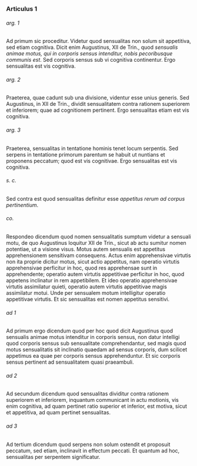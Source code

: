 ### Articulus 1

###### arg. 1
Ad primum sic proceditur. Videtur quod sensualitas non solum sit appetitiva, sed etiam cognitiva. Dicit enim Augustinus, XII de Trin., quod *sensualis animae motus, qui in corporis sensus intenditur, nobis pecoribusque communis est*. Sed corporis sensus sub vi cognitiva continentur. Ergo sensualitas est vis cognitiva.

###### arg. 2
Praeterea, quae cadunt sub una divisione, videntur esse unius generis. Sed Augustinus, in XII de Trin., dividit sensualitatem contra rationem superiorem et inferiorem; quae ad cognitionem pertinent. Ergo sensualitas etiam est vis cognitiva.

###### arg. 3
Praeterea, sensualitas in tentatione hominis tenet locum serpentis. Sed serpens in tentatione primorum parentum se habuit ut nuntians et proponens peccatum; quod est vis cognitivae. Ergo sensualitas est vis cognitiva.

###### s. c.
Sed contra est quod sensualitas definitur esse *appetitus rerum ad corpus pertinentium*.

###### co.
Respondeo dicendum quod nomen sensualitatis sumptum videtur a sensuali motu, de quo Augustinus loquitur XII de Trin., sicut ab actu sumitur nomen potentiae, ut a visione visus. Motus autem sensualis est appetitus apprehensionem sensitivam consequens. Actus enim apprehensivae virtutis non ita proprie dicitur motus, sicut actio appetitus, nam operatio virtutis apprehensivae perficitur in hoc, quod res apprehensae sunt in apprehendente; operatio autem virtutis appetitivae perficitur in hoc, quod appetens inclinatur in rem appetibilem. Et ideo operatio apprehensivae virtutis assimilatur quieti, operatio autem virtutis appetitivae magis assimilatur motui. Unde per sensualem motum intelligitur operatio appetitivae virtutis. Et sic sensualitas est nomen appetitus sensitivi.

###### ad 1
Ad primum ergo dicendum quod per hoc quod dicit Augustinus quod sensualis animae motus intenditur in corporis sensus, non datur intelligi quod corporis sensus sub sensualitate comprehendantur, sed magis quod motus sensualitatis sit inclinatio quaedam ad sensus corporis, dum scilicet appetimus ea quae per corporis sensus apprehenduntur. Et sic corporis sensus pertinent ad sensualitatem quasi praeambuli.

###### ad 2
Ad secundum dicendum quod sensualitas dividitur contra rationem superiorem et inferiorem, inquantum communicant in actu motionis, vis enim cognitiva, ad quam pertinet ratio superior et inferior, est motiva, sicut et appetitiva, ad quam pertinet sensualitas.

###### ad 3
Ad tertium dicendum quod serpens non solum ostendit et proposuit peccatum, sed etiam, inclinavit in effectum peccati. Et quantum ad hoc, sensualitas per serpentem significatur.

